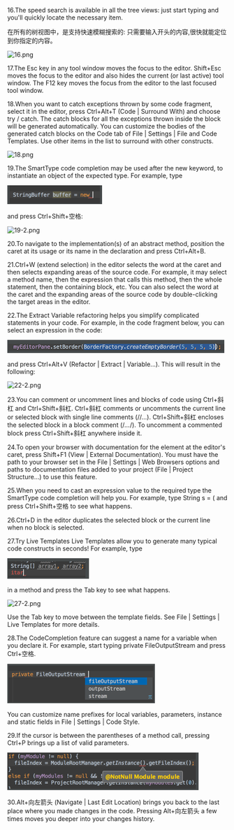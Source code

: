 16.The speed search is available in all the tree views: just start typing and you'll quickly locate the necessary item. 
 
   在所有的树视图中，是支持快速模糊搜索的: 只需要输入开头的内容,很快就能定位到你指定的内容。
   
   ![16.png](../pic/16.png)
 
17.The Esc key in any tool window moves the focus to the editor. 
   Shift+Esc moves the focus to the editor and also hides the current (or last active) tool window. 
   The F12 key moves the focus from the editor to the last focused tool window. 

18.When you want to catch exceptions thrown by some code fragment, select it in the editor, press Ctrl+Alt+T (Code | Surround With) and choose try / catch. The catch blocks for all the exceptions thrown inside the block will be generated automatically. 
   You can customize the bodies of the generated catch blocks on the Code tab of File | Settings | File and Code Templates. 
   Use other items in the list to surround with other constructs. 
 
   ![18.png](../pic/18.png)
 
19.The SmartType code completion may be used after the new keyword, to instantiate an object of the expected type. For example, type 
 
   ![19-1.png](../pic/19-1.png)
 
   and press Ctrl+Shift+空格: 

   ![19-2.png](../pic/19-2.png)

20.To navigate to the implementation(s) of an abstract method, position the caret at its usage or its name in the declaration and press Ctrl+Alt+B. 

21.Ctrl+W (extend selection) in the editor selects the word at the caret and then selects expanding areas of the source code. For example, it may select a method name, then the expression that calls this method, then the whole statement, then the containing block, etc. You can also select the word at the caret and the expanding areas of the source code by double-clicking the target areas in the editor.

22.The Extract Variable refactoring helps you simplify complicated statements in your code. For example, in the code fragment below, you can select an expression in the code: 
 
   ![22-1.png](../pic/22-1.png)
 
   and press Ctrl+Alt+V (Refactor | Extract | Variable...). This will result in the following: 

   ![22-2.png](../pic/22-2.png)
 
23.You can comment or uncomment lines and blocks of code using Ctrl+斜杠 and Ctrl+Shift+斜杠. 
   Ctrl+斜杠 comments or uncomments the current line or selected block with single line comments (//...). 
   Ctrl+Shift+斜杠 encloses the selected block in a block comment (/*...*/). 
   To uncomment a commented block press Ctrl+Shift+斜杠 anywhere inside it. 

24.To open your browser with documentation for the element at the editor's caret, press Shift+F1 (View | External Documentation). 
   You must have the path to your browser set in the File | Settings | Web Browsers options and paths to documentation files added to your project (File | Project Structure...) to use this feature. 

25.When you need to cast an expression value to the required type the SmartType code completion will help you. For example, type 
   String s = (<caret is here> 
   and press Ctrl+Shift+空格 to see what happens. 

26.Ctrl+D in the editor duplicates the selected block or the current line when no block is selected. 

27.Try Live Templates
   Live Templates allow you to generate many typical code constructs in seconds! For example, type

   ![27-1.png](../pic/27-1.png)
 
   in a method and press the Tab key to see what happens.

   ![27-2.png](../pic/27-2.png)
 
   Use the Tab key to move between the template fields. See File | Settings | Live Templates for more details.

28.The CodeCompletion feature can suggest a name for a variable when you declare it. For example, start typing 
   private FileOutputStream
   and press Ctrl+空格. 

   ![28.png](../pic/28.png)
 
   You can customize name prefixes for local variables, parameters, instance and static fields in File | Settings | Code Style. 

29.If the cursor is between the parentheses of a method call, pressing Ctrl+P brings up a list of valid parameters. 

   ![29.png](../pic/29.png)
 
30.Alt+向左箭头 (Navigate | Last Edit Location) brings you back to the last place where you made changes in the code. 
   Pressing Alt+向左箭头 a few times moves you deeper into your changes history. 
